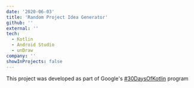 ```yaml
---
date: '2020-06-03'
title: 'Random Project Idea Generator'
github: ''
external: ''
tech:
  - Kotlin
  - Android Studio
  - unDraw
company: ''
showInProjects: false
---
```


This project was developed as part of Google's [#30DaysOfKotlin](https://eventsonair.withgoogle.com/events/kotlin) program
